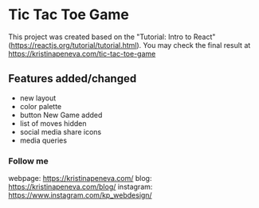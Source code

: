 # Tic Tac Toe Game

This project was created based on the "Tutorial: Intro to React" (https://reactjs.org/tutorial/tutorial.html).
You may check the final result at https://kristinapeneva.com/tic-tac-toe-game


## Features added/changed

- new layout
- color palette
- button New Game added
- list of moves hidden
- social media share icons
- media queries


### Follow me

webpage: https://kristinapeneva.com/
blog: https://kristinapeneva.com/blog/
instagram: https://www.instagram.com/kp_webdesign/
